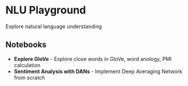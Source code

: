 # NLU Playground
Explore natural language understanding

## Notebooks
* **Explore GloVe** - Explore close words in GloVe, word anology, PMI calculation
* **Sentiment Analysis with DANs** - Implement Deep Averaging Network from scratch
